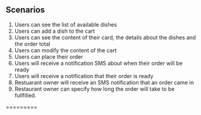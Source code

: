 ## Scenarios

1. Users can see the list of available dishes
2. Users can add a dish to the cart
3. Users can see the content of their card, the details about the dishes and the order total
4. Users can modify the content of the cart
5. Users can place their order
6. Users will receive a notification SMS about when their order will be ready
7. Users will receive a notification that their order is ready
8. Restuarant owner will receive an SMS notification that an order came in
9. Restaurant owner can specify how long the order will take to be fullfilled.

=========
